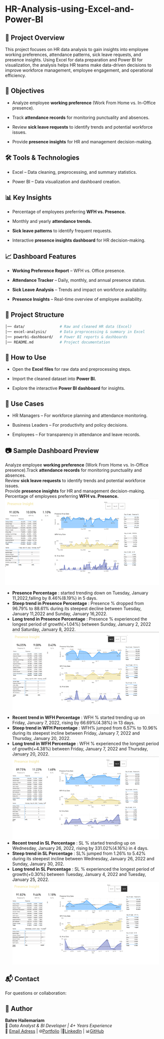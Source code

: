 # HR-Analysis-using-Excel-and-Power-BI

## 📌 Project Overview

This project focuses on HR data analysis to gain insights into employee working preferences, attendance patterns, sick leave requests, and presence insights. Using Excel for data preparation and Power BI for visualization, the analysis helps HR teams make data-driven decisions to improve workforce management, employee engagement, and operational efficiency.
## 🎯 Objectives

- Analyze employee **working preference** (Work From Home vs. In-Office presence).

- Track **attendance records** for monitoring punctuality and absences.

- Review **sick leave requests** to identify trends and potential workforce issues.

- Provide **presence insights** for HR and management decision-making.
## 🛠 Tools & Technologies

- Excel – Data cleaning, preprocessing, and summary statistics.

- Power BI – Data visualization and dashboard creation.
## 📊 Key Insights

- Percentage of employees preferring **WFH vs. Presence.**

- Monthly and yearly **attendance trends.**

- **Sick leave patterns** to identify frequent requests.

- Interactive **presence insights dashboard** for HR decision-making.
## 📈 Dashboard Features

- **Working Preference Report** – WFH vs. Office presence.

- **Attendance Tracker** – Daily, monthly, and annual presence status.

- **Sick Leave Analysis** – Trends and impact on workforce availability.

- **Presence Insights** – Real-time overview of employee availability.
## 📂 Project Structure
``` bash HR-Analysis-using-Excel-and-Power-BI/
│── data/                # Raw and cleaned HR data (Excel)
│── excel-analysis/      # Data preprocessing & summary in Excel
│── powerbi-dashboard/   # Power BI reports & dashboards
│── README.md            # Project documentation
```
## 🚀 How to Use

- Open the **Excel files** for raw data and preprocessing steps.

- Import the cleaned dataset into **Power BI.**

- Explore the interactive **Power BI dashboard** for insights.
## 📌 Use Cases

- HR Managers – For workforce planning and attendance monitoring.

- Business Leaders – For productivity and policy decisions.

- Employees – For transparency in attendance and leave records.
## 📷 Sample Dashboard Preview
Analyze employee **working preference** (Work From Home vs. In-Office presence).Track **attendance records** for monitoring punctuality and absences.
<br />Review **sick leave requests** to identify trends and potential workforce issues.<br />
Provide **presence insights** for HR and management decision-making.
Percentage of employees preferring **WFH vs. Presence.**
![image](Over_all_Insight.png)
- **Presence Percentage** : started trending down on Tuesday, January 11,2022,falling by 8.46%(8.19%) in 5 days.
- **Steep trend in Presence Percentage** : Presence % dropped from 96.79% to 88.61% during its steepest decline between Tuesday, January 11,2022 and Sunday, January 16,2022.
- **Long trend in Presence Percentage** : Presence % experienced the longest period of growth(+1.04%) between Sunday, January 2, 2022 and Saturday, January 8, 2022.
![image](Aprill_2022.png)
- **Recent trend in WFH Percentage** : WFH % started trending up on Friday, January 7, 2022, rising by 66.69%(4.38%) in 13 days.
- **Steep trend in WFH Percentage** : WFH% jumped from 6.57% to 10.96% during its steepest incline between Friday, January 7, 2022 and Thursday, January 20, 2022.
- **Long trend in WFH Percentage** : WFH % experienced the longest period of growth(+4.38%) between Friday, January 7, 2022 and Thursday, January 20, 2022.
![image](May_2022.png)
- **Recent trend in SL Percentage** : SL % started trending up on Wednesday, January 26, 2022, rising by 331.02%(4.16%) in 4 days.
- **Steep trend in SL Percentage** : SL% jumped from 1.26% to 5.42% during its steepest incline between Wednesday, January 26, 2022 and Sunday, January 30, 202.
- **Long trend in SL Percentage** : SL % experienced the longest period of growth(+0.30%) between Tuesday, January 4, 2022 and Tuesday, January 25, 2022.
![image](June_2022.png)
## 📬 Contact

For questions or collaboration:
<br />

## 👤 Author
**Bahre Hailemariam**  
📍 *Data Analyst & BI Developer \| 4+ Years Experience*\
📩 [Email Adress](bahre.hail@gmail.com) | 🌐[Portfolio](https://bahre-hailemariam-data-analyst.crd.co/) |💼[LinkedIn](https://www.linkedin.com/in/bahre-hailemariam/) | 📊[GitHub](https://github.com/BahreHailemariam)
